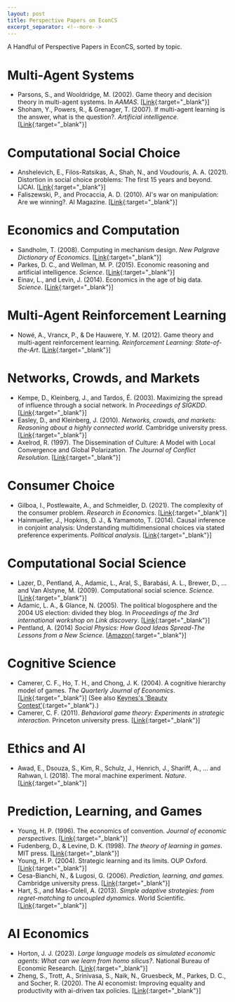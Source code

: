 ```yaml
---
layout: post
title: Perspective Papers on EconCS
excerpt_separator: <!--more-->
---
```


A Handful of Perspective Papers in EconCS, sorted by topic.

<!--more-->

# Multi-Agent Systems

* Parsons, S., and Wooldridge, M. (2002). Game theory and decision theory in multi-agent systems. In *AAMAS*. [[Link](https://www.researchgate.net/profile/Simon-Parsons-3/publication/220660863_Game_Theory_and_Decision_Theory_in_Multi-Agent_Systems/links/60a39604458515952dd44b7b/Game-Theory-and-Decision-Theory-in-Multi-Agent-Systems.pdf){:target="_blank"}]
* Shoham, Y., Powers, R., & Grenager, T. (2007). If multi-agent learning is the answer, what is the question?. *Artificial intelligence*. [[Link](https://www.sciencedirect.com/science/article/pii/S0004370207000495){:target="_blank"}]


# Computational Social Choice

* Anshelevich, E., Filos-Ratsikas, A., Shah, N., and Voudouris, A. A. (2021). Distortion in social choice problems: The first 15 years and beyond. IJCAI. [[Link](https://arxiv.org/pdf/2103.00911){:target="_blank"}]
* Faliszewski, P., and Procaccia, A. D. (2010). AI's war on manipulation: Are we winning?. AI Magazine. [[Link](https://courses.cs.duke.edu/spring14/compsci590.4/waronmanipulation.pdf){:target="_blank"}]


# Economics and Computation

* Sandholm, T. (2008). Computing in mechanism design. *New Palgrave Dictionary of Economics*. [[Link](https://www.cs.cmu.edu/~sandholm/cs15-892F15/computing%20in%20mech%20design.Palgrave.pdf){:target="_blank"}]
* Parkes, D. C., and Wellman, M. P. (2015). Economic reasoning and artificial intelligence. *Science*. [[Link](https://www.science.org/doi/10.1126/science.aaa8403){:target="_blank"}]
* Einav, L., and Levin, J. (2014). Economics in the age of big data. *Science*. [[Link](https://web.stanford.edu/~leinav/pubs/Science2014.pdf){:target="_blank"}]

# Multi-Agent Reinforcement Learning
* Nowé, A., Vrancx, P., & De Hauwere, Y. M. (2012). Game theory and multi-agent reinforcement learning. *Reinforcement Learning: State-of-the-Art*. [[Link](https://d1wqtxts1xzle7.cloudfront.net/45124746/Game_Theory_and_Multi-agent_Reinforcemen20160427-24532-e5trft-libre.pdf?1461743872=&response-content-disposition=inline%3B+filename%3DGame_Theory_and_Multi_agent_Reinforcemen.pdf&Expires=1734230555&Signature=DWYYL3yDTTxzcgxlUCNDgHsZRXg~V13dg1VjigHWnVkReCBXTF~XDKy8tMUDWDatpKH9AjZFgwzgnYdS5SfvfuhPkKPQFTOlwThjUTtzGjkixw2KvOURNVyeZOFhxDQUr3iZtXmfh-n2NGQd~poE78mR5TNcb5eESYzts-MSVHBsXt4iDtojz3LA5yLnbAruIeAqJTym00kNkA3Agze~jxgg-Yvu1oNOaNSlnZXG-l0~afs6AYcOSeckQDjZDzzMUkumQBrtCGfdnU8eW1E-9MxvuFpPUvHmZe6UxWOewKdh1U-H7mD0MWa0QZi39a-VqJjTSGr-2ruGR-a1ZN3A6Q__&Key-Pair-Id=APKAJLOHF5GGSLRBV4ZA){:target="_blank"}] 


# Networks, Crowds, and Markets

* Kempe, D., Kleinberg, J., and Tardos, É. (2003). Maximizing the spread of influence through a social network. In *Proceedings of SIGKDD*. [[Link](https://dl.acm.org/doi/abs/10.1145/956750.956769){:target="_blank"}] 
* Easley, D., and Kleinberg, J. (2010). *Networks, crowds, and markets: Reasoning about a highly connected world*. Cambridge university press. [[Link](https://www.cs.cornell.edu/home/kleinber/networks-book/){:target="_blank"}] 
* Axelrod, R. (1997). The Dissemination of Culture: A Model with Local Convergence and Global Polarization. *The Journal of Conflict Resolution*. [[Link](http://www.jstor.org/stable/174371){:target="_blank"}]



# Consumer Choice

* Gilboa, I., Postlewaite, A., and Schmeidler, D. (2021). The complexity of the consumer problem. *Research in Economics*. [[Link](https://www.sciencedirect.com/science/article/am/pii/S1090944321000016){:target="_blank"}]
* Hainmueller, J., Hopkins, D. J., & Yamamoto, T. (2014). Causal inference in conjoint analysis: Understanding multidimensional choices via stated preference experiments. *Political analysis*. [[Link](https://www.cambridge.org/core/journals/political-analysis/article/causal-inference-in-conjoint-analysis-understanding-multidimensional-choices-via-stated-preference-experiments/414DA03BAA2ACE060FFE005F53EFF8C8){:target="_blank"}]


# Computational Social Science

* Lazer, D., Pentland, A., Adamic, L., Aral, S., Barabási, A. L., Brewer, D., ... and Van Alstyne, M. (2009). Computational social science. *Science*. [[Link](https://pmc.ncbi.nlm.nih.gov/articles/PMC2745217/pdf/nihms98137.pdf){:target="_blank"}]
* Adamic, L. A., & Glance, N. (2005). The political blogosphere and the 2004 US election: divided they blog. In *Proceedings of the 3rd international workshop on Link discovery*. [[Link](https://edisciplinas.usp.br/pluginfile.php/3333574/mod_resource/content/2/p36-adamic.pdf){:target="_blank"}]
* Pentland, A. (2014) *Social Physics: How Good Ideas Spread-The Lessons from a New Science*. [[Amazon](https://www.amazon.com/Social-Physics-Spread-Lessons-Science/dp/1594205655){:target="_blank"}]


# Cognitive Science

* Camerer, C. F., Ho, T. H., and Chong, J. K. (2004). A cognitive hierarchy model of games. *The Quarterly Journal of Economics*. [[Link](https://citeseerx.ist.psu.edu/document?repid=rep1&type=pdf&doi=71371af59622b23892e735cb12485007a8b1b075){:target="_blank"}] (See also [Keynes's 'Beauty Contest'](https://www.chicagobooth.edu/review/keyness-beauty-contest){:target="_blank"}.)
* Camerer, C. F. (2011). *Behavioral game theory: Experiments in strategic interaction*. Princeton university press. [[Link](https://psycnet.apa.org/record/2003-06054-000){:target="_blank"}] 


# Ethics and AI

* Awad, E., Dsouza, S., Kim, R., Schulz, J., Henrich, J., Shariff, A., ... and Rahwan, I. (2018). The moral machine experiment. *Nature*. [[Link](https://www.nature.com/articles/s41586-018-0637-6){:target="_blank"}] 


# Prediction, Learning, and Games
* Young, H. P. (1996). The economics of convention. *Journal of economic perspectives*. [[Link](http://dklevine.com/archive/refs4485.pdf){:target="_blank"}] 
* Fudenberg, D., & Levine, D. K. (1998). *The theory of learning in games*. MIT press. [[Link](https://mitpress.mit.edu/9780262529242/the-theory-of-learning-in-games/){:target="_blank"}]
* Young, H. P. (2004). Strategic learning and its limits. OUP Oxford. [[Link](https://academic.oup.com/book/6213){:target="_blank"}] 
* Cesa-Bianchi, N., & Lugosi, G. (2006). *Prediction, learning, and games.* Cambridge university press. [[Link](https://www.cambridge.org/core/books/prediction-learning-and-games/A05C9F6ABC752FAB8954C885D0065C8F){:target="_blank"}] 
* Hart, S., and Mas-Colell, A. (2013). *Simple adaptive strategies: from regret-matching to uncoupled dynamics*. World Scientific. [[Link](https://dl.acm.org/doi/abs/10.5555/2408250){:target="_blank"}] 




# AI Economics
* Horton, J. J. (2023). *Large language models as simulated economic agents: What can we learn from homo silicus?*. National Bureau of Economic Research. [[Link](https://www.nber.org/system/files/working_papers/w31122/w31122.pdf){:target="_blank"}] 
* Zheng, S., Trott, A., Srinivasa, S., Naik, N., Gruesbeck, M., Parkes, D. C., and Socher, R. (2020). The AI economist: Improving equality and productivity with ai-driven tax policies. [[Link](https://arxiv.org/pdf/2108.02755){:target="_blank"}] 


